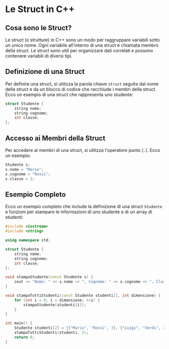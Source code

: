 # Le Struct in C++

## Cosa sono le Struct?
Le struct (o strutture) in C++ sono un modo per raggruppare variabili sotto un unico nome. Ogni variabile all'interno di una struct è chiamata membro della struct. Le struct sono utili per organizzare dati correlati e possono contenere variabili di diversi tipi.

## Definizione di una Struct
Per definire una struct, si utilizza la parola chiave `struct` seguita dal nome della struct e da un blocco di codice che racchiude i membri della struct. Ecco un esempio di una struct che rappresenta uno studente:

```cpp
struct Studente {
    string nome;
    string cognome;
    int classe;
};
```

## Accesso ai Membri della Struct
Per accedere ai membri di una struct, si utilizza l'operatore punto (`.`). Ecco un esempio:

```cpp
Studente s;
s.nome = "Mario";
s.cognome = "Rossi";
s.classe = 3;
```

## Esempio Completo
Ecco un esempio completo che include la definizione di una struct `Studente` e funzioni per stampare le informazioni di uno studente e di un array di studenti:

```cpp
#include <iostream>
#include <string>

using namespace std;

struct Studente {
    string nome;
    string cognome;
    int classe;
};

void stampaStudente(const Studente s) {
    cout << "Nome: " << s.nome << ", Cognome: " << s.cognome << ", Classe: " << s.classe << endl;
}

void stampaTuttiStudenti(const Studente studenti[], int dimensione) {
    for (int i = 0; i < dimensione; ++i) {
        stampaStudente(studenti[i]);
    }
}

int main() {
    Studente studenti[2] = {{"Mario", "Rossi", 3}, {"Luigi", "Verdi", 4}};
    stampaTuttiStudenti(studenti, 2);
    return 0;
}
```

